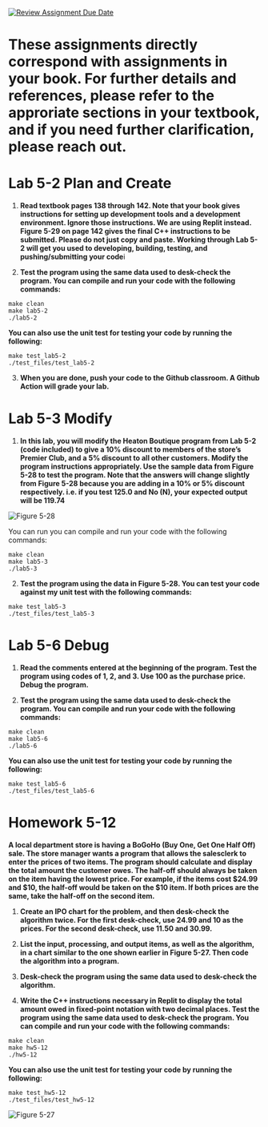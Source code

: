 [![Review Assignment Due Date](https://classroom.github.com/assets/deadline-readme-button-22041afd0340ce965d47ae6ef1cefeee28c7c493a6346c4f15d667ab976d596c.svg)](https://classroom.github.com/a/GQLdQgpu)

# These assignments directly correspond with assignments in your book. For further details and references, please refer to the approriate sections in your textbook, and if you need further clarification, please reach out.

# Lab 5-2 Plan and Create

1. **Read textbook pages 138 through 142. Note that your book gives instructions for setting up development tools and a development environment. Ignore those instructions. We are using Replit instead. Figure 5-29 on page 142 gives the final C++ instructions to be submitted. Please do not just copy and paste. Working through Lab 5-2 will get you used to developing, building, testing, and pushing/submitting your code**i

2. **Test the program using the same data used to desk-check the program. You can compile and run your code with the following commands:**
```
make clean
make lab5-2
./lab5-2
```
**You can also use the unit test for testing your code by running the following:** 
``` 
make test_lab5-2
./test_files/test_lab5-2
```

3. **When you are done, push your code to the Github classroom. A Github Action will grade your lab.**


# Lab 5-3 Modify

1. **In this lab, you will modify the Heaton Boutique program from Lab 5-2 (code included) to give a 10% discount to members of the store’s Premier Club, and a 5% discount to all other customers. Modify the program instructions appropriately. Use the sample data from Figure 5-28 to test the program. Note that the answers will change slightly from Figure 5-28 because you are adding in a 10% or 5% discount respectively. i.e. if you test 125.0 and No (N), your expected output will be 119.74**

![Figure 5-28](images/figure5_28.png)

You can run you can compile and run your code with the following commands:

```
make clean
make lab5-3
./lab5-3
```


2. **Test the program using the data in Figure 5-28. You can test your code against my unit test with the following commands:**

``` 
make test_lab5-3
./test_files/test_lab5-3
```

# Lab 5-6 Debug

1. **Read the comments entered at the beginning of the program. Test the program using codes of 1, 2, and 3. Use 100 as the purchase price. Debug the program.**

2. **Test the program using the same data used to desk-check the program. You can compile and run your code with the following commands:**
```
make clean
make lab5-6
./lab5-6
```
**You can also use the unit test for testing your code by running the following:** 
``` 
make test_lab5-6
./test_files/test_lab5-6
```

# Homework 5-12

**A local department store is having a BoGoHo (Buy One, Get One Half Off) sale. The store manager wants a program that allows the salesclerk to enter the prices of two items. The program should calculate and display the total amount the customer owes. The half-off should always be taken on the item having the lowest price. For example, if the items cost $24.99 and $10, the half-off would be taken on the $10 item. If both prices are the same, take the half-off on the second item.**

1. **Create an IPO chart for the problem, and then desk-check the algorithm twice. For the first desk-check, use 24.99 and 10 as the prices. For the second desk-check, use 11.50 and 30.99.**

2. **List the input, processing, and output items, as well as the algorithm, in a chart similar to the one shown earlier in Figure 5-27. Then code the algorithm into a program.**

3. **Desk-check the program using the same data used to desk-check the algorithm.**

4. **Write the C++ instructions necessary in Replit to display the total amount owed in fixed-point notation with two decimal places. Test the program using the same data used to desk-check the program. You can compile and run your code with the following commands:**

```
make clean
make hw5-12
./hw5-12
```
**You can also use the unit test for testing your code by running the following:** 
``` 
make test_hw5-12
./test_files/test_hw5-12
```
![Figure 5-27](images/figure5_27.png)
